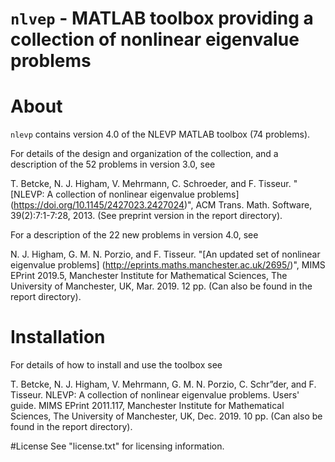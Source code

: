 `nlvep` - MATLAB toolbox providing a collection of nonlinear eigenvalue problems
=======
# About
`nlevp` contains version 4.0 of the NLEVP MATLAB toolbox (74 problems).

For details of the design and organization of the collection, and a description
of the 52 problems in version 3.0, see

T. Betcke, N. J. Higham, V. Mehrmann, C. Schroeder, and F. Tisseur.
"[NLEVP: A collection of nonlinear eigenvalue problems]
(https://doi.org/10.1145/2427023.2427024)",
ACM Trans. Math. Software, 39(2):7:1-7:28, 2013.
(See preprint version in the report directory).

For a description of the 22 new problems in version 4.0, see

N. J. Higham, G. M. N. Porzio, and F. Tisseur.
"[An updated set of nonlinear eigenvalue problems]
(http://eprints.maths.manchester.ac.uk/2695/)",
MIMS EPrint 2019.5, Manchester Institute for Mathematical Sciences,
The University of Manchester, UK, Mar. 2019. 12 pp.
(Can also be found in the report directory).


# Installation
For details of how to install and use the toolbox see

T. Betcke, N. J. Higham, V. Mehrmann, G. M. N. Porzio, C. Schr”der, and F.
Tisseur. NLEVP: A collection of nonlinear eigenvalue problems. Users' guide.
MIMS EPrint 2011.117, Manchester Institute for Mathematical Sciences, The
University of Manchester, UK, Dec. 2019. 10 pp.
(Can also be found in the report directory).

#License
See "license.txt" for licensing information.
